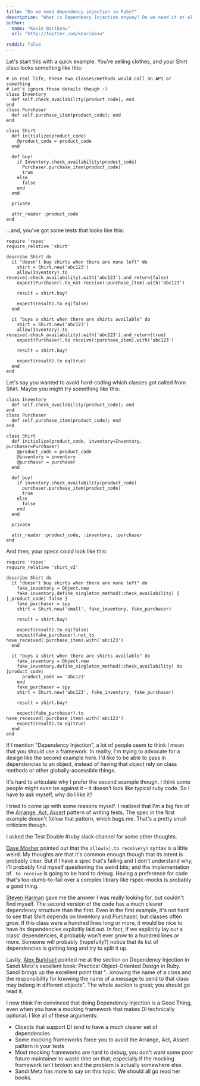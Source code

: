 ```yaml
---
title: "Do we need dependency injection in Ruby?"
description: "What is Dependency Injection anyway? Do we need it at all in ruby? We'll go over a small example and review how being familiar with DI can lead to a better design."
author:
  name: "Kevin Baribeau"
  url: "http://twitter.com/kbaribeau"

reddit: false
---
```


Let's start this with a quick example. You're selling clothes, and your Shirt
class looks something like this:

```
# In real life, these two classes/methods would call an API or something
# Let's ignore those details though :)
class Inventory
  def self.check_availability(product_code); end
end
class Purchaser
  def self.purchase_item(product_code); end
end

class Shirt
  def initialize(product_code)
    @product_code = product_code
  end

  def buy!
    if Inventory.check_availability(product_code)
      Purchaser.purchase_item(product_code)
      true
    else
      false
    end
  end

  private

  attr_reader :product_code
end
```

...and, you've got some tests that looks like this:


```
require 'rspec'
require_relative 'shirt'

describe Shirt do
  it "doesn't buy shirts when there are none left" do
    shirt = Shirt.new('abc123')
    allow(Inventory).to receive(:check_availability).with('abc123').and_return(false)
    expect(Purchaser).to_not receive(:purchase_item).with('abc123')

    result = shirt.buy!

    expect(result).to eq(false)
  end

  it "buys a shirt when there are shirts available" do
    shirt = Shirt.new('abc123')
    allow(Inventory).to receive(:check_availability).with('abc123').and_return(true)
    expect(Purchaser).to receive(:purchase_item).with('abc123')

    result = shirt.buy!

    expect(result).to eq(true)
  end
end
```

Let's say you wanted to avoid hard-coding which classes got called from Shirt. Maybe you might try something like this:

```
class Inventory
  def self.check_availability(product_code); end
end
class Purchaser
  def self.purchase_item(product_code); end
end

class Shirt
  def initialize(product_code, inventory=Inventory, purchaser=Purchaser)
    @product_code = product_code
    @inventory = inventory
    @purchaser = purchaser
  end

  def buy!
    if inventory.check_availability(product_code)
      purchaser.purchase_item(product_code)
      true
    else
      false
    end
  end

  private

  attr_reader :product_code, :inventory, :purchaser
end
```

And then, your specs could look like this:

```
require 'rspec'
require_relative 'shirt_v2'

describe Shirt do
  it "doesn't buy shirts when there are none left" do
    fake_inventory = Object.new
    fake_inventory.define_singleton_method(:check_availability) { |_product_code| false }
    fake_purchaser = spy
    shirt = Shirt.new('small', fake_inventory, fake_purchaser)

    result = shirt.buy!

    expect(result).to eq(false)
    expect(fake_purchaser).not_to have_received(:purchase_item).with('abc123')
  end

  it "buys a shirt when there are shirts available" do
    fake_inventory = Object.new
    fake_inventory.define_singleton_method(:check_availability) do |product_code|
      product_code == 'abc123'
    end
    fake_purchaser = spy
    shirt = Shirt.new('abc123', fake_inventory, fake_purchaser)

    result = shirt.buy!

    expect(fake_purchaser).to have_received(:purchase_item).with('abc123')
    expect(result).to eq(true)
  end
end
```

If I mention "Dependency Injection", a lot of people seem to think I mean that you should use a framework. In reality, I'm trying to advocate for a design like the second example here. I'd like to be able to pass in dependencies to an object, instead of having that object rely on class methods or other globally-accessible things.

It's hard to articulate why I prefer the second example though. I think some people might even be against it – it doesn't look like typical ruby code. So I have to ask myself, why do I like it?

I tried to come up with some reasons myself. I realized that I'm a big fan of the [Arrange, Act, Assert](https://github.com/testdouble/contributing-tests/wiki/Arrange-Act-Assert) pattern of writing tests. The spec in the first example doesn't follow that pattern, which bugs me. That's a pretty small criticism though.

I asked the Test Double #ruby slack channel for some other thoughts.

[Dave Mosher](https://twitter.com/dmosher) pointed out that the `allow(x).to receive(y)` syntax is a little weird. My thoughts are that it's common enough though that its intent is probably clear. But if I have a spec that's failing and I don't understand why, I'll probably find myself questioning the weird bits; and the implementation of `.to receive` is going to be hard to debug.  Having a preference for code that's too-dumb-to-fail over a complex library like rspec-mocks is probably a good thing.

[Steven Harman](https://twitter.com/stevenharman) gave me the answer I was really looking for, but couldn't find myself. The second version of the code has a much clearer dependency structure than the first. Even in the first example, it's not hard to see that Shirt depends on Inventory and Purchaser, but classes often grow. If this class were a hundred lines long or more, it would be nice to have its dependencies explicitly laid out.  In fact, if we explicitly lay out a class' dependencies, it probably won't ever grow to a hundred lines or more. Someone will probably (hopefully?) notice that its list of dependencies is getting long and try to split it up.

Lastly, [Alex Burkhart](https://twitter.com/saterus) pointed me at the section on Dependency Injection in Sandi Metz's excellent book: Practical Object-Oriented Design in Ruby. Sandi brings up the excellent point that "...knowing the name of a class and the responsibility for knowing the name of a message to send to that class may belong in different objects". The whole section is great; you should go read it.

I now think I'm convinced that doing Dependency Injection is a Good Thing, even when you have a mocking framework that makes DI technically optional. I like all of these arguments:

   * Objects that support DI tend to have a much clearer set of dependencies
   * Some mocking frameworks force you to avoid the Arrange, Act, Assert pattern in your tests
   * Most mocking frameworks are hard to debug, you don't want some poor future maintainer to waste time on that; especially if the mocking framework isn't broken and the problem is actually somewhere else.
   * Sandi Metz has more to say on this topic. We should all go read her books.

